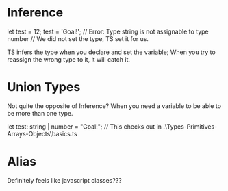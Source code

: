 # Inference

let test = 12;
test = 'Goal!';  // Error: Type string is not assignable to type number // We did not set the type, TS set it for us.

TS infers the type when you declare and set the variable; When you try to reassign the wrong type to it, it will catch it.

# Union Types

Not quite the opposite of Inference? When you need a variable to be able to be more than one type. 

let test: string | number = "Goal!";  // This checks out in .\Types-Primitives-Arrays-Objects\basics.ts  


# Alias

Definitely feels like javascript classes???

